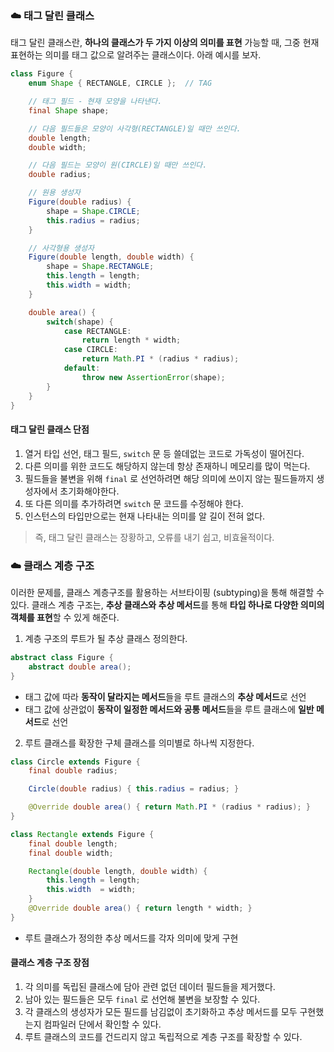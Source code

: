 ### ☁️ 태그 달린 클래스
태그 달린 클래스란, **하나의 클래스가 두 가지 이상의 의미를 표현** 가능할 때, 그중 현재 표현하는 의미를 태그 값으로 알려주는 클래스이다. 아래 예시를 보자.


```java
class Figure {
    enum Shape { RECTANGLE, CIRCLE };  // TAG 

    // 태그 필드 - 현재 모양을 나타낸다.
    final Shape shape;

    // 다음 필드들은 모양이 사각형(RECTANGLE)일 때만 쓰인다.
    double length;
    double width;

    // 다음 필드는 모양이 원(CIRCLE)일 때만 쓰인다.
    double radius;

    // 원용 생성자
    Figure(double radius) {
        shape = Shape.CIRCLE;
        this.radius = radius;
    }

    // 사각형용 생성자
    Figure(double length, double width) {
        shape = Shape.RECTANGLE;
        this.length = length;
        this.width = width;
    }

    double area() {
        switch(shape) {
            case RECTANGLE:
                return length * width;
            case CIRCLE:
                return Math.PI * (radius * radius);
            default:
                throw new AssertionError(shape);
        }
    }
}
```

####  태그 달린 클래스 단점

1. 열거 타입 선언, 태그 필드, `switch` 문 등 쓸데없는 코드로 가독성이 떨어진다.
2. 다른 의미를 위한 코드도 해당하지 않는데 항상 존재하니 메모리를 많이 먹는다.
3. 필드들을 불변을 위해 `final` 로 선언하려면 해당 의미에 쓰이지 않는 필드들까지 생성자에서 초기화해야한다.
4. 또 다른 의미를 추가하려면 `switch` 문 코드를 수정해야 한다.
5. 인스턴스의 타입만으로는 현재 나타내는 의미를 알 길이 전혀 없다.

> 즉, 태그 달린 클래스는 장황하고, 오류를 내기 쉽고, 비효율적이다.

### ☁️ 클래스 계층 구조
이러한 문제를, 클래스 계층구조를 활용하는 서브타이핑 (subtyping)을 통해 해결할 수 있다. 클래스 계층 구조는, **추상 클래스와 추상 메서드**를 통해 **타입 하나로 다양한 의미의 객체를 표현**할 수 있게 해준다. 


1.  계층 구조의 루트가 될 추상 클래스 정의한다.
```java
abstract class Figure {
    abstract double area();
}
```
+ 태그 값에 따라 **동작이 달라지는 메서드**들을 루트 클래스의 **추상 메서드**로 선언
+ 태그 값에 상관없이 **동작이 일정한 메서드와 공통 메서드**들을 루트 클래스에 **일반 메서드**로 선언


2. 루트 클래스를 확장한 구체 클래스를 의미별로 하나씩 지정한다.

```java
class Circle extends Figure {
    final double radius;

    Circle(double radius) { this.radius = radius; }

    @Override double area() { return Math.PI * (radius * radius); }
}
```

```java
class Rectangle extends Figure {
    final double length;
    final double width;

    Rectangle(double length, double width) {
        this.length = length;
        this.width  = width;
    }
    @Override double area() { return length * width; }
}
```
+ 루트 클래스가 정의한 추상 메서드를 각자 의미에 맞게 구현

#### 클래스 계층 구조 장점

1. 각 의미를 독립된 클래스에 담아 관련 없던 데이터 필드들을 제거했다.
2. 남아 있는 필드들은 모두 `final` 로 선언해 불변을 보장할 수 있다.
3. 각 클래스의 생성자가 모든 필드를 남김없이 초기화하고 추상 메서드를 모두 구현했는지 컴파일러 단에서 확인할 수 있다.
3. 루트 클래스의 코드를 건드리지 않고 독립적으로 계층 구조를 확장할 수 있다.